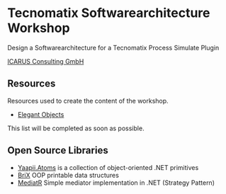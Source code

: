 # Tecnomatix Softwarearchitecture Workshop
Design a Softwarearchitecture for a Tecnomatix Process Simulate Plugin

[ICARUS Consulting GmbH](https://www.icarus-consult.de)

## Resources
Resources used to create the content of the workshop.
- [Elegant Objects](https://www.elegantobjects.org)

This list will be completed as soon as possible.

## Open Source Libraries
- [Yaapii.Atoms](https://github.com/icarus-consulting/Yaapii.Atoms) is a collection of object-oriented .NET primitives
- [BriX](https://github.com/icarus-consulting/BriX) OOP printable data structures 
- [MediatR](https://github.com/jbogard/MediatR) Simple mediator implementation in .NET (Strategy Pattern)